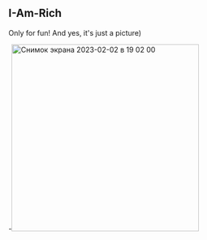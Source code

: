 ## I-Am-Rich

Only for fun! And yes, it's just a picture)

-<img width="369" alt="Снимок экрана 2023-02-02 в 19 02 00" src="https://user-images.githubusercontent.com/121099309/216393379-15aac10d-3d28-4c05-8e11-eb7d26d4a1aa.png">
